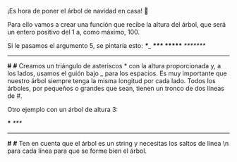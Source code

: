 ¡Es hora de poner el árbol de navidad en casa! 🎄

Para ello vamos a crear una función que recibe la altura del árbol, que será un entero positivo del 1 a, como máximo, 100.

Si le pasamos el argumento 5, se pintaría esto:
___*____
___***___
__*****__
_*******_
*********
____#____
____#____
Creamos un triángulo de asteriscos * con la altura proporcionada y, a los lados, usamos el guión bajo _ para los espacios. Es muy importante que nuestro árbol siempre tenga la misma longitud por cada lado.
Todos los árboles, por pequeños o grandes que sean, tienen un tronco de dos líneas de #.

Otro ejemplo con un árbol de altura 3:

__*__
_***_
*****
__#__
__#__
Ten en cuenta que el árbol es un string y necesitas los saltos de línea \n para cada línea para que se forme bien el árbol.
